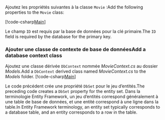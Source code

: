 <span data-ttu-id="8d383-101">Ajoutez les propriétés suivantes à la classe `Movie` :</span><span class="sxs-lookup"><span data-stu-id="8d383-101">Add the following properties to the `Movie` class:</span></span>

[!code-csharp[Main](../../tutorials/razor-pages/razor-pages-start/sample/RazorPagesMovie/Models/MovieNoEF.cs?name=snippet_MovieNoEF)]

<span data-ttu-id="8d383-102">Le champ `ID` est requis par la base de données pour la clé primaire.</span><span class="sxs-lookup"><span data-stu-id="8d383-102">The `ID` field is required by the database for the primary key.</span></span>

<a name="dc"></a>
### <a name="add-a-database-context-class"></a><span data-ttu-id="8d383-103">Ajouter une classe de contexte de base de données</span><span class="sxs-lookup"><span data-stu-id="8d383-103">Add a database context class</span></span>

<span data-ttu-id="8d383-104">Ajoutez une classe dérivée `DbContext` nommée *MovieContext.cs* au dossier *Models*.</span><span class="sxs-lookup"><span data-stu-id="8d383-104">Add a `DbContext` derived class named *MovieContext.cs* to the *Models* folder.</span></span>
[!code-csharp[Main](../../tutorials/razor-pages/razor-pages-start/snapshot_sample/RazorPagesMovie/Models/MovieContext.cs)]

<span data-ttu-id="8d383-105">Le code précédent crée une propriété `DbSet` pour le jeu d’entités.</span><span class="sxs-lookup"><span data-stu-id="8d383-105">The preceding code creates a `DbSet` property for the entity set.</span></span> <span data-ttu-id="8d383-106">Dans la terminologie Entity Framework, un jeu d’entités correspond généralement à une table de base de données, et une entité correspond à une ligne dans la table.</span><span class="sxs-lookup"><span data-stu-id="8d383-106">In Entity Framework terminology, an entity set typically corresponds to a database table, and an entity corresponds to a row in the table.</span></span>
